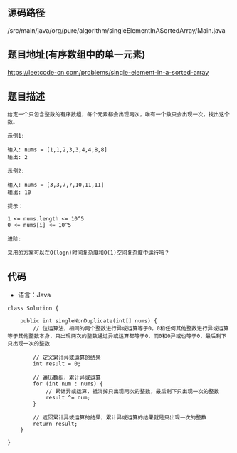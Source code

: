 ## 源码路径

/src/main/java/org/pure/algorithm/singleElementInASortedArray/Main.java

## 题目地址(有序数组中的单一元素)

https://leetcode-cn.com/problems/single-element-in-a-sorted-array

## 题目描述

```
给定一个只包含整数的有序数组，每个元素都会出现两次，唯有一个数只会出现一次，找出这个数。

示例1:

输入: nums = [1,1,2,3,3,4,4,8,8]
输出: 2

示例2:

输入: nums = [3,3,7,7,10,11,11]
输出: 10

提示：

1 <= nums.length <= 10^5
0 <= nums[i] <= 10^5

进阶: 

采用的方案可以在O(logn)时间复杂度和O(1)空间复杂度中运行吗？
```

## 代码

- 语言：Java

```
class Solution {

    public int singleNonDuplicate(int[] nums) {
        // 位运算法，相同的两个整数进行异或运算等于0，0和任何其他整数进行异或运算等于其他整数本身，只出现两次的整数通过异或运算都等于0，而0和0异或也等于0，最后剩下只出现一次的整数

        // 定义累计异或运算的结果
        int result = 0;

        // 遍历数组，累计异或运算
        for (int num : nums) {
            // 累计异或运算，抵消掉只出现两次的整数，最后剩下只出现一次的整数
            result ^= num;
        }

        // 返回累计异或运算的结果，累计异或运算的结果就是只出现一次的整数
        return result;
    }

}
```